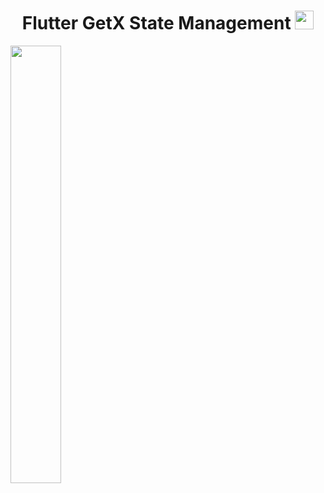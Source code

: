 <h1 align="center" style = "">Flutter GetX State Management <img src="https://raw.githubusercontent.com/MartinHeinz/MartinHeinz/master/wave.gif" width="30px"></h1>

<a href="#"><img width="40%" height="700px" src="https://github.com/user-attachments/assets/78d45789-494a-44f8-a09d-3bab75e40aff"/></a>
